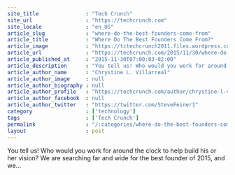 ```yaml
---
site_title               : "Tech Crunch"
site_url                 : "https://techcrunch.com"
site_locale              : "en_US"
article_slug             : "where-do-the-best-founders-come-from"
article_title            : "Where Do The Best Founders Come From?"
article_image            : "https://tctechcrunch2011.files.wordpress.com/2015/11/category-founder.png?w=764&h=400&crop=1"
article_url              : "https://techcrunch.com/2015/11/30/where-do-the-best-founders-come-from/"
article_published_at     : "2015-11-30T07:00:03-02:00"
article_description      : "You tell us! Who would you work for around the clock to help build his or her vision? We are searching far and wide for the best founder of 2015, and we..."
article_author_name      : "Chrystine L. Villarreal"
article_author_image     : null
article_author_biography : null
article_author_profile   : "https://techcrunch.com/author/chrystine-l-villarreal/"
article_author_facebook  : null
article_author_twitter   : "https://twitter.com/SteveFeiner1"
category                 : ['technology']
tags                     : ['Tech Crunch']
permalink                : "/:categories/where-do-the-best-founders-come-from/"
layout                   : post
---
```


You tell us! Who would you work for around the clock to help build his or her vision? We are searching far and wide for the best founder of 2015, and we...
